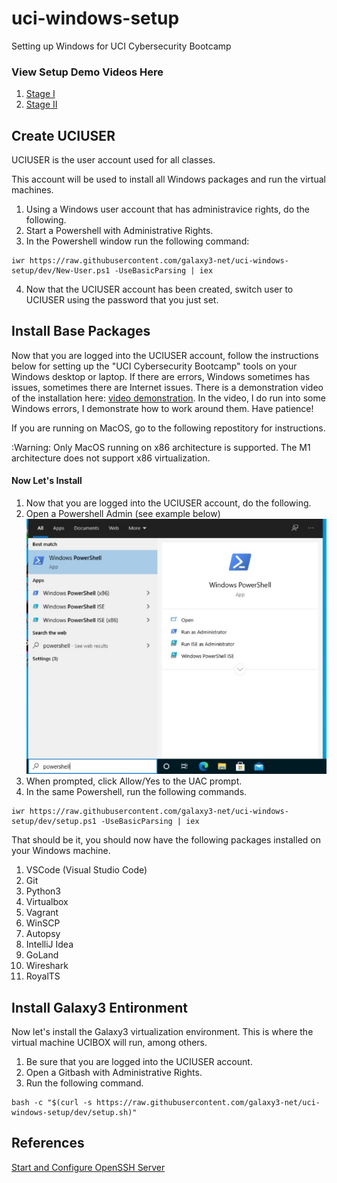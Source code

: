 # uci-windows-setup
Setting up Windows for UCI Cybersecurity Bootcamp

### View Setup Demo Videos Here
  1. [Stage I](https://youtu.be/lKh7naJwGt8)
  2. [Stage II](https://youtu.be/TLGMrwu8pIg)

## Create UCIUSER

UCIUSER is the user account used for all classes.

This account will be used to install all Windows packages and run the virtual machines.

1. Using a Windows user account that has administravice rights, do the following.
2. Start a Powershell with Administrative Rights.
3. In the Powershell window run the following command:
~~~~
iwr https://raw.githubusercontent.com/galaxy3-net/uci-windows-setup/dev/New-User.ps1 -UseBasicParsing | iex
~~~~
4. Now that the UCIUSER account has been created, switch user to UCIUSER using the password that you just set.

## Install Base Packages

Now that you are logged into the UCIUSER account, follow the instructions below for setting up the "UCI Cybersecurity Bootcamp" tools on your Windows desktop or laptop.  If there are errors, Windows sometimes has issues, sometimes there are Internet issues.  There is a demonstration video of the installation here: [video demonstration](https://www.youtube.com/watch?v=Mc7-j4RJAGw&feature=youtu.be).  In the video, I do run into some Windows errors, I demonstrate how to work around them.  Have patience!

If you are running on MacOS, go to the following repostitory for instructions.

:Warning: Only MacOS running on x86 architecture is supported.  The M1 architecture does not support x86 virtualization.

#### Now Let's Install

1. Now that you are logged into the UCIUSER account, do the following.
2. Open a Powershell Admin (see example below) ![](Images/Powershell-Start-Admin-50.jpg#thumbnail)
3. When prompted, click Allow/Yes to the UAC prompt.
4. In the same Powershell, run the following commands.
~~~~
iwr https://raw.githubusercontent.com/galaxy3-net/uci-windows-setup/dev/setup.ps1 -UseBasicParsing | iex
~~~~

That should be it, you should now have the following packages installed on your Windows machine.

1. VSCode (Visual Studio Code)
2. Git
3. Python3
4. Virtualbox
5. Vagrant
6. WinSCP
7. Autopsy
8. IntelliJ Idea
9. GoLand
10. Wireshark
11. RoyalTS

## Install Galaxy3 Entironment

Now let's install the Galaxy3 virtualization environment.  This is where the virtual machine UCIBOX will run, among others.

1. Be sure that you are logged into the UCIUSER account.
2. Open a Gitbash with Administrative Rights.
3. Run the following command.

~~~~
bash -c "$(curl -s https://raw.githubusercontent.com/galaxy3-net/uci-windows-setup/dev/setup.sh)"
~~~~


## References
[Start and Configure OpenSSH Server](https://docs.microsoft.com/en-us/windows-server/administration/openssh/openssh_install_firstuse)